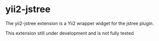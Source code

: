 # yii2-jstree
The yii2-jstree extension is a Yii2 wrapper widget for the jstree plugin.

This extension still under development and is not fully tested
